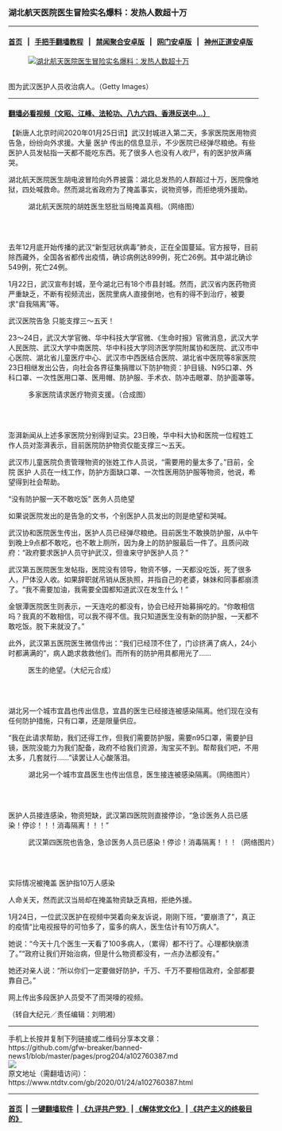 ### 湖北航天医院医生冒险实名爆料：发热人数超十万
------------------------

#### [首页](https://github.com/gfw-breaker/banned-news1/blob/master/README.md) &nbsp;&nbsp;|&nbsp;&nbsp; [手把手翻墙教程](https://github.com/gfw-breaker/guides/wiki) &nbsp;&nbsp;|&nbsp;&nbsp; [禁闻聚合安卓版](https://github.com/gfw-breaker/bn-android) &nbsp;&nbsp;|&nbsp;&nbsp; [网门安卓版](https://github.com/oGate2/oGate) &nbsp;&nbsp;|&nbsp;&nbsp; [神州正道安卓版](https://github.com/SzzdOgate/update) 



<div><div class="featured_image">
 <a href="https://i.ntdtv.com/assets/uploads/2020/01/GettyImages-1194871704.jpg" target="_blank">
  <figure>
   <img alt="湖北航天医院医生冒险实名爆料：发热人数超十万" src="https://i.ntdtv.com/assets/uploads/2020/01/GettyImages-1194871704-800x450.jpg"/>
  </figure><br/>
 </a>
 <span class="caption">
  图为武汉医护人员收治病人。（Getty Images）
 </span>
</div>
</div><hr/>

#### [翻墙必看视频（文昭、江峰、法轮功、八九六四、香港反送中...）](https://github.com/gfw-breaker/banned-news1/blob/master/pages/link3.md)

<div><div class="post_content" itemprop="articleBody">
 <p>
  【新唐人北京时间2020年01月25日讯】武汉封城进入第二天，多家医院医用物资告急，纷纷向外求援。大量
  <ok href="https://www.ntdtv.com/gb/医护.htm">
   医护
  </ok>
  传出的信息显示，不少医院已经弹尽粮绝。有些医护人员发帖指一天都不能吃东西。死了很多人也没有人收尸，有的医护放声痛哭。
 </p>
 <p>
  湖北航天医院医生胡电波冒险向外界披露：湖北总发热的人群超过十万，医院像地狱，四处喊救命。然而湖北省政府为了掩盖事实，说物资够，而拒绝境外援助。
 </p>
 <figure class="wp-caption aligncenter" id="attachment_102760389" style="width: 590px">
  <img alt="" class="size-full wp-image-102760389" src="https://i.ntdtv.com/assets/uploads/2020/01/EPERPtGXUAEvfaZ.jpeg">
   <br/><figcaption class="wp-caption-text">
    湖北航天医院的胡姓医生怒批当局掩盖真相。（网络图）
   </figcaption><br/>
  </img>
 </figure><br/>
 <p>
  去年12月底开始传播的武汉“新型冠状病毒”肺炎，正在全国蔓延。官方报导，目前除西藏外，全国各省都传出疫情，确诊病例达899例，死亡26例。其中湖北确诊549例，死亡24例。
 </p>
 <p>
  1月22日，武汉宣布封城，至今湖北已有18个市县封城。然而，武汉省内医药物资严重缺乏，不断有视频流出，医院里病人直接倒地，也有的得不到治疗，被要求“自我隔离”等。
 </p>
 <p>
  武汉医院告急 只能支撑三～五天！
 </p>
 <p>
  23～24日，武汉大学官微、华中科技大学官微、《生命时报》官微消息，武汉大学人民医院、武汉大学中南医院、华中科技大学同济医学院附属协和医院、武汉市中心医院、湖北省儿童医疗中心、武汉市中西医结合医院、湖北省中医院等8家医院23日相继发出公告，向社会各界征集捐赠以下防护物资：护目镜、N95口罩、外科口罩、一次性医用口罩、医用帽、防护服、手术衣、防冲击眼罩、防护面罩等。
 </p>
 <figure class="wp-caption aligncenter" id="attachment_102760391" style="width: 600px">
  <img alt="" class="size-medium wp-image-102760391" src="https://i.ntdtv.com/assets/uploads/2020/01/e9aaea052b3df2e1bdeb3f3a2725f5b7-600x600-600x600.jpg">
   <br/><figcaption class="wp-caption-text">
    多家医院请求医疗物资支援。（合成图）
   </figcaption><br/>
  </img>
 </figure><br/>
 <p>
  澎湃新闻从上述多家医院分别得到证实。23日晚，华中科大协和医院一位程姓工作人员对澎湃表示，目前医院防护物资仅能支撑三～五天。
 </p>
 <p>
  武汉市儿童医院负责管理物资的张姓工作人员说，“需要用的量太多了。”目前，全院
  <ok href="https://www.ntdtv.com/gb/医护.htm">
   医护
  </ok>
  人员在一线工作，防护方面缺口罩、一次性医用防护服等物资，他说，希望得到社会帮助。
 </p>
 <p>
  “没有防护服一天不敢吃饭” 医务人员绝望
 </p>
 <p>
  如果说医院发出的是告急的文书，个别医护人员发出的则是绝望和哭喊。
 </p>
 <p>
  武汉协和医院医生传出，医护人员已经弹尽粮绝。目前医生不敢换防护服，从中午到晚上9点都不敢吃，也不敢上厕所，因为身上的防护服最后一件了。且质问政府：“政府要求医护人员守护武汉，但谁来守护医护人员？”
 </p>
 <p>
  武汉第五医院医生发帖指，医院没有领导，物资不够，一天都没吃饭，死了很多人，尸体没人收。如果辞职就吊销从医执照，并指自己的老婆，妹妹和同事都崩溃了。“我不需要加油，我需要全国都知道武汉在发生什么！”
 </p>
 <p>
  金银潭医院医生则表示，一天连吃的都没有，协会已经开始募捐吃的。“你敢相信吗？我真的不敢相信，可以我不得不信。我只知道医生没有新的防护服，一天都不敢吃饭。脱下来就没了。”
 </p>
 <p>
  此外，武汉第五医院医生微信传出：“我们已经顶不住了，门诊挤满了病人，24小时都满满的”，病人跪求救救他们。而所有的防护用具都用光了……
 </p>
 <figure class="wp-caption aligncenter" id="attachment_102760392" style="width: 600px">
  <img alt="" class="size-medium wp-image-102760392" src="https://i.ntdtv.com/assets/uploads/2020/01/2e4bcc38992fadd90f4e303bb758ddf4-600x618-600x618.jpg"/>
  <br/><figcaption class="wp-caption-text">
   医生的绝望。（大纪元合成）
  </figcaption><br/>
 </figure><br/>
 <p>
  湖北另一个城市宜昌也传出信息，宜昌的医生已经接连被感染隔离。他们现在没有任何防护措施，只有口罩，还是限量供应。
 </p>
 <p>
  “我在此请求帮助，我们还得工作，但我们需要防护服，需要n95口罩，需要护目镜，医院没能力为我们配备，政府不给我们资源，淘宝买不到。帮帮我们吧，不用太多，几套就行……”读罢让人心酸落泪。
 </p>
 <figure class="wp-caption aligncenter" id="attachment_102760393" style="width: 450px">
  <img alt="" class="size-full wp-image-102760393" src="https://i.ntdtv.com/assets/uploads/2020/01/15ecd9d4ddb4afd8_ttl7daycW6_66e2e07fbeb64d3d-450x664.jpg"/>
  <br/><figcaption class="wp-caption-text">
   湖北另一个城市宜昌医生也传出信息，医生接连被感染隔离。（网络图片）
  </figcaption><br/>
 </figure><br/>
 <p>
  医护人员接连感染，物资短缺，武汉第四医院则直接停诊，“急诊医务人员已感染！停诊！！！消毒隔离！！！”
 </p>
 <figure class="wp-caption aligncenter" id="attachment_102760394" style="width: 600px">
  <img alt="" class="size-medium wp-image-102760394" src="https://i.ntdtv.com/assets/uploads/2020/01/15ecd9d4ddb4afd8_ttl7dayBtE_64d030ed24b2699-600x800-600x800.jpg"/>
  <br/><figcaption class="wp-caption-text">
   武汉第四医院也告急，急诊医务人员已感染！停诊！消毒隔离！！！（网络图片）
  </figcaption><br/>
 </figure><br/>
 <p>
  实际情况被掩盖 医护指10万人感染
 </p>
 <p>
  人命关天，然而武汉当局却在掩盖物资缺乏真相，拒绝外援。
 </p>
 <div class="video_fit_container">
 </div>
 <p>
  1月24日，一位武汉医护在视频中哭着向亲友诉说，刚刚下班，“要崩溃了”，真正的疫情“比电视报导的可怕多了，蛮多的病人，医生估计有10万病人”。
 </p>
 <p>
  她说：“今天十几个医生一天看了100多病人，（累得）都不行了。心理都快崩溃了。”“政府让我们开始治病，但是什么物资都没有，一点办法都没有。”
 </p>
 <p>
  她还对亲人说：“所以你们一定要做好防护，千万、千万不要相信政府，全部都要靠自己。”
 </p>
 <p>
  网上传出多段医护人员受不了而哭嚎的视频。
 </p>
 <div class="video_fit_container">
 </div>
 <p>
  （转自大纪元／责任编辑：刘明湘）
 </p>
 <div class="single_ad">
 </div>
</div>
</div>
<hr/>
手机上长按并复制下列链接或二维码分享本文章：<br/>
https://github.com/gfw-breaker/banned-news1/blob/master/pages/prog204/a102760387.md <br/>
<a href='https://github.com/gfw-breaker/banned-news1/blob/master/pages/prog204/a102760387.md'><img src='https://github.com/gfw-breaker/banned-news1/blob/master/pages/prog204/a102760387.md.png'/></a> <br/>
原文地址（需翻墙访问）：https://www.ntdtv.com/gb/2020/01/24/a102760387.html


------------------------
#### [首页](https://github.com/gfw-breaker/banned-news1/blob/master/README.md) &nbsp;|&nbsp; [一键翻墙软件](https://github.com/gfw-breaker/nogfw/blob/master/README.md) &nbsp;| [《九评共产党》](https://github.com/gfw-breaker/9ping.md/blob/master/README.md#九评之一评共产党是什么) | [《解体党文化》](https://github.com/gfw-breaker/jtdwh.md/blob/master/README.md) | [《共产主义的终极目的》](https://github.com/gfw-breaker/gczydzjmd.md/blob/master/README.md)


<img src='http://gfw-breaker.win/banned-news/pages/prog204/a102760387.md' width='0px' height='0px'/>